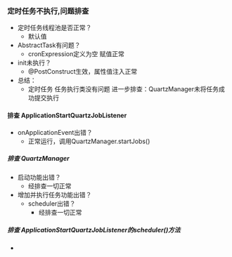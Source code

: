 ### 定时任务不执行,问题排查
- 定时任务线程池是否正常？
	- 默认值
- AbstractTask有问题？
	- cronExpression定义为空 赋值正常
- init未执行？
	- @PostConstruct生效，属性值注入正常
- 总结：
	- 定时任务 任务执行类没有问题
进一步排查：QuartzManager未将任务成功提交执行
#### 排查 ApplicationStartQuartzJobListener
- onApplicationEvent出错？
	- 正常运行，调用QuartzManager.startJobs()
##### 排查 QuartzManager 
- 启动功能出错？
	- 经排查一切正常
- 增加并执行任务功能出错？
	- scheduler出错？
		- 经排查一切正常
##### 排查 ApplicationStartQuartzJobListener的scheduler()方法
- 
